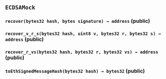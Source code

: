 ## `ECDSAMock`






### `recover(bytes32 hash, bytes signature) → address` (public)





### `recover_v_r_s(bytes32 hash, uint8 v, bytes32 r, bytes32 s) → address` (public)





### `recover_r_vs(bytes32 hash, bytes32 r, bytes32 vs) → address` (public)





### `toEthSignedMessageHash(bytes32 hash) → bytes32` (public)








